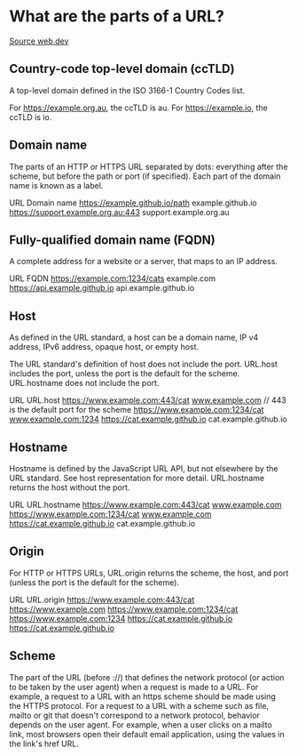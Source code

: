 # What are the parts of a URL?

[Source web.dev](https://web.dev/articles/url-parts) 

## Country-code top-level domain (ccTLD)

A top-level domain defined in the ISO 3166-1 Country Codes list.

For https://example.org.au, the ccTLD is au.
For https://example.io, the ccTLD is io.

## Domain name

The parts of an HTTP or HTTPS URL separated by
dots: everything after the scheme, but before the
path or port (if specified). Each part of the
domain name is known as a label.

URL 					Domain name
https://example.github.io/path 		example.github.io
https://support.example.org.au:443 	support.example.org.au

## Fully-qualified domain name (FQDN)

A complete address for a website or a server, that maps to an IP address.

URL 				FQDN
https://example.com:1234/cats 	example.com
https://api.example.github.io 	api.example.github.io

## Host

As defined in the URL standard, a host can be a
domain name, IP v4 address, IPv6 address, opaque
host, or empty host.

The URL standard's definition of host does not include the port.
URL.host includes the port, unless the port is the default for the scheme.
URL.hostname does not include the port.

URL 					URL.host
https://www.example.com:443/cat 	www.example.com
					// 443 is the default port for the scheme
https://www.example.com:1234/cat 	www.example.com:1234
https://cat.example.github.io 		cat.example.github.io

## Hostname

Hostname is defined by the JavaScript URL API, but
not elsewhere by the URL standard. See host
representation for more detail.
URL.hostname returns the host without the port.

URL 					URL.hostname
https://www.example.com:443/cat 	www.example.com
https://www.example.com:1234/cat 	www.example.com
https://cat.example.github.io 		cat.example.github.io

## Origin

For HTTP or HTTPS URLs, URL.origin returns the
scheme, the host, and port (unless the port is the
default for the scheme).

URL 					URL.origin
https://www.example.com:443/cat 	https://www.example.com
https://www.example.com:1234/cat 	https://www.example.com:1234
https://cat.example.github.io 		https://cat.example.github.io

## Scheme

The part of the URL (before ://) that defines the
network protocol (or action to be taken by the
user agent) when a request is made to a URL. For
example, a request to a URL with an https scheme
should be made using the HTTPS protocol. For a
request to a URL with a scheme such as file,
mailto or git that doesn't correspond to a network
protocol, behavior depends on the user agent. For
example, when a user clicks on a mailto link, most
browsers open their default email application,
using the values in the link's href URL.
